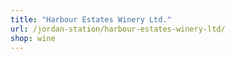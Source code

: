 ```yaml
---
title: "Harbour Estates Winery Ltd."
url: /jordan-station/harbour-estates-winery-ltd/
shop: wine
---
```

